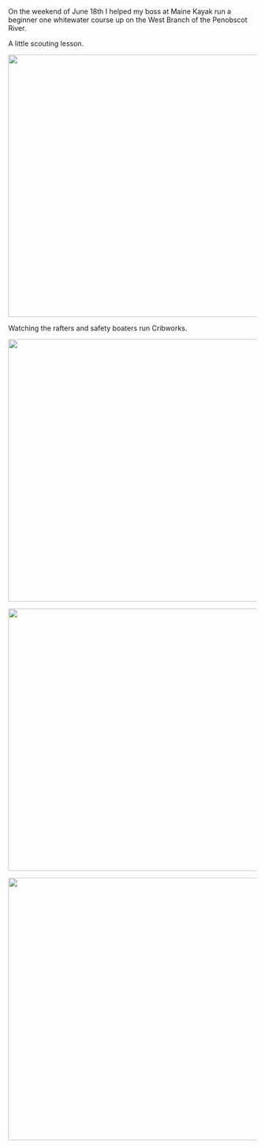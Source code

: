 <html><body><p>On the weekend of June 18th I helped my boss at Maine Kayak run a beginner one whitewater course up on the West Branch of the Penobscot River.



A little scouting lesson.



<a rel="attachment wp-att-249" href="http://alexkerney.com/2010/06/beginner-one-whitewater/beginnerone-1/"><img class="aligncenter size-full wp-image-249" title="BeginnerOne 1" src="http://alexkerney.com/wp-content/uploads/2010/12/BeginnerOne-1.jpg" alt="" width="800" height="531"></a>



Watching the rafters and safety boaters run Cribworks.



<a rel="attachment wp-att-252" href="http://alexkerney.com/2010/06/beginner-one-whitewater/beginnerone-4/"><img class="aligncenter size-full wp-image-252" title="BeginnerOne 4" src="http://alexkerney.com/wp-content/uploads/2010/12/BeginnerOne-4.jpg" alt="" width="800" height="531"></a>



<a rel="attachment wp-att-251" href="http://alexkerney.com/2010/06/beginner-one-whitewater/beginnerone-3/"><img class="aligncenter size-full wp-image-251" title="BeginnerOne 3" src="http://alexkerney.com/wp-content/uploads/2010/12/BeginnerOne-3.jpg" alt="" width="800" height="531"></a>



<a rel="attachment wp-att-250" href="http://alexkerney.com/2010/06/beginner-one-whitewater/beginnerone-2/"><img class="aligncenter size-full wp-image-250" title="BeginnerOne 2" src="http://alexkerney.com/wp-content/uploads/2010/12/BeginnerOne-2.jpg" alt="" width="800" height="531"></a></p></body></html>